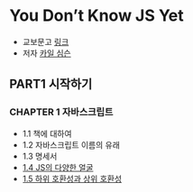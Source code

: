 # You Don’t Know JS Yet
- 교보문고 [링크](https://product.kyobobook.co.kr/detail/S000211817154)
- 저자 [카일 심슨](https://github.com/getify)
## PART1 시작하기
### CHAPTER 1 자바스크립트
- 1.1 책에 대하여
- 1.2 자바스크립트 이름의 유래
- 1.3 명세서
- [1.4 JS의 다양한 얼굴](#14-js의-다양한-얼굴)
- [1.5 하위 호환성과 상위 호환성](#15-하위-호환성과-상위-호환성)
